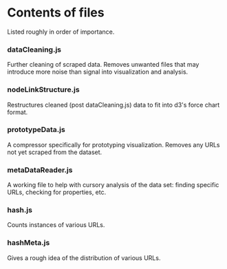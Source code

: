 # Contents of files
Listed roughly in order of importance.


### dataCleaning.js
Further cleaning of scraped data. Removes unwanted files that may introduce more noise than signal into visualization and analysis.

### nodeLinkStructure.js
Restructures cleaned (post dataCleaning.js) data to fit into d3's force chart format.

### prototypeData.js
A compressor specifically for prototyping visualization. Removes any URLs not yet scraped from the dataset.

### metaDataReader.js
A working file to help with cursory analysis of the data set: finding specific URLs, checking for properties, etc.

### hash.js
Counts instances of various URLs.

### hashMeta.js
Gives a rough idea of the distribution of various URLs.
